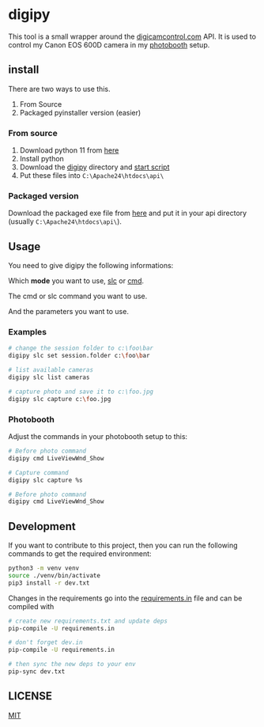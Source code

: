 # digipy

This tool is a small wrapper around the [digicamcontrol.com](https://digicamcontrol.com/) API.
It is used to control my Canon EOS 600D camera in my [photobooth](https://github.com/PhotoboothProject/photobooth) setup.

## install

There are two ways to use this.

1. From Source
2. Packaged pyinstaller version (easier)

### From source

1. Download python 11 from [here](https://www.python.org/downloads/windows/)
2. Install python
3. Download the [digipy](./digipy) directory and [start script](./bin/digipy)
4. Put these files into `C:\Apache24\htdocs\api\`

### Packaged version

Download the packaged exe file from [here](https://github.com/dadav/digipy/releases) and put it in your api directory (usually `C:\Apache24\htdocs\api\`).

## Usage

You need to give digipy the following informations:

Which **mode** you want to use, [slc](https://www.digicamcontrol.com/doc/userguide/singlecmd) or [cmd](https://www.digicamcontrol.com/doc/userguide/web).

The cmd or slc command you want to use.

And the parameters you want to use.

### Examples

```bash
# change the session folder to c:\foo\bar
digipy slc set session.folder c:\foo\bar

# list available cameras
digipy slc list cameras

# capture photo and save it to c:\foo.jpg
digipy slc capture c:\foo.jpg
```

### Photobooth

Adjust the commands in your photobooth setup to this:

```bash
# Before photo command
digipy cmd LiveViewWnd_Show

# Capture command
digipy slc capture %s

# Before photo command
digipy cmd LiveViewWnd_Show
```

## Development

If you want to contribute to this project, then you can run the following commands to get the required environment:

```bash
python3 -m venv venv
source ./venv/bin/activate
pip3 install -r dev.txt
```

Changes in the requirements go into the [requirements.in](./requirements.in) file and can be compiled with

```bash
# create new requirements.txt and update deps
pip-compile -U requirements.in

# don't forget dev.in
pip-compile -U requirements.in

# then sync the new deps to your env
pip-sync dev.txt
```

## LICENSE

[MIT](./LICENSE)

